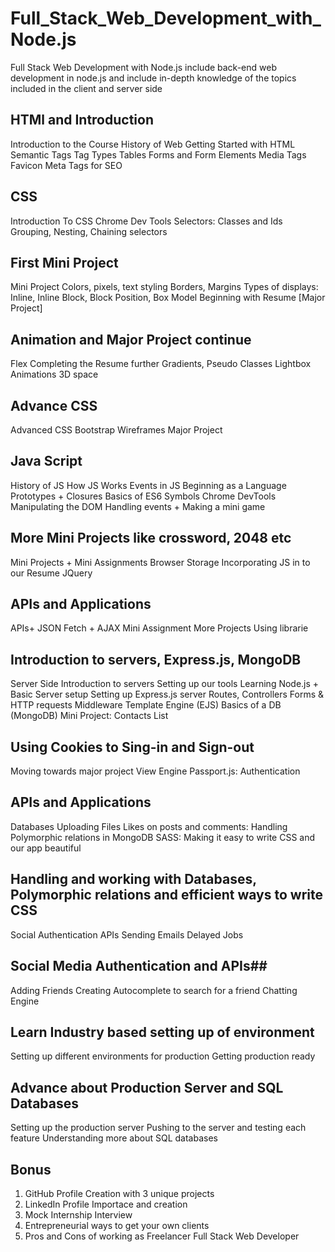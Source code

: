 # Full_Stack_Web_Development_with_Node.js
Full Stack Web Development with Node.js include back-end web development in node.js and include in-depth knowledge of the topics included in the client and server side

## HTMl and Introduction ##
Introduction to the Course
History of Web
Getting Started with HTML
Semantic Tags
Tag Types
Tables
Forms and Form Elements
Media Tags
Favicon
Meta Tags for SEO

## CSS  ##
Introduction To CSS
Chrome Dev Tools
Selectors: Classes and Ids
Grouping, Nesting, Chaining selectors


## First Mini Project  ##
Mini Project
Colors, pixels, text styling
Borders, Margins
Types of displays: Inline, Inline Block, Block
Position, Box Model
Beginning with Resume [Major Project]


## Animation and Major Project continue  ##
Flex
Completing the Resume further
Gradients, Pseudo Classes
Lightbox
Animations
3D space


## Advance CSS  ##
Advanced CSS
Bootstrap
Wireframes
Major Project


## Java Script  ##
History of JS
How JS Works
Events in JS
Beginning as a Language
Prototypes + Closures
Basics of ES6
Symbols
Chrome DevTools
Manipulating the DOM
Handling events + Making a mini game


## More Mini Projects like crossword, 2048 etc ##
Mini Projects + Mini Assignments
Browser Storage
Incorporating JS in to our Resume
JQuery


## APIs and Applications  ##
APIs+ JSON
Fetch + AJAX
Mini Assignment
More Projects
Using librarie


## Introduction to servers, Express.js, MongoDB  ##
Server Side
Introduction to servers
Setting up our tools
Learning Node.js + Basic Server setup
Setting up Express.js server
Routes, Controllers
Forms & HTTP requests
Middleware
Template Engine (EJS)
Basics of a DB (MongoDB)
Mini Project: Contacts List

## Using Cookies to Sing-in and Sign-out  ##
Moving towards major project
View Engine
Passport.js: Authentication

## APIs and Applications  ##
Databases 
Uploading Files
Likes on posts and comments: Handling Polymorphic relations in MongoDB
SASS: Making it easy to write CSS and our app beautiful

## Handling and working with Databases, Polymorphic relations and efficient ways to write CSS ## 
Social Authentication
APIs
Sending Emails
Delayed Jobs

## Social Media Authentication and APIs##
Adding Friends
Creating Autocomplete to search for a friend
Chatting Engine

## Learn Industry based setting up of environment ## 
Setting up different environments for production 
Getting production ready

## Advance about Production Server and SQL Databases ##
Setting up the production server
Pushing to the server and testing each feature
Understanding more about SQL databases

## Bonus ##
1. GitHub Profile Creation with 3 unique projects
2. LinkedIn Profile Importace and creation
3. Mock Internship Interview 
4. Entrepreneurial ways to get your own clients 
5. Pros and Cons of working as Freelancer Full Stack Web Developer 
